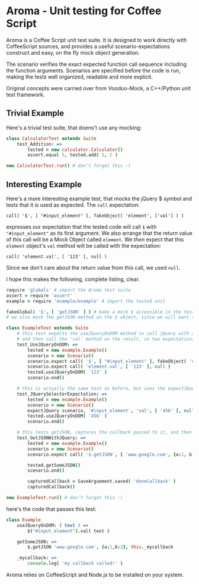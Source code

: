 # Aroma - Unit testing for Coffee Script

Aroma is a Coffee Script unit test suite. It is designed to work directly with CoffeeScript sources, and provides a useful scenario-expectations construct and easy, on the fly mock object generation.

The scenario verifies the exact expected function call sequence including the function arguments. Scenarios are specified before the code is run, making the tests well organized, readable and more explicit. 

Original concepts were carried over from Voodoo-Mock, a C++/Python unit test framework.

## Trivial Example
Here's a trivial test suite, that doens't use any mocking:


```coffeescript
class CalculatorTest extends Suite
	test_Addition: =>
		tested = new calculator.Calculator()
		assert.equal 5, tested.add( 3, 2 )

new CalculatorTest.run() # don't forget this :)
```

## Interesting Example
Here's a more interesting example test, that mocks the jQuery $ symbol and tests that it is used as expected. 
The `call` expectation: 

	call( '$', [ "#input_element" ], fakeObject( 'element', ['val'] ) )

expresses our expectation that the tested code will call `$` with `"#input_element"` as its first argument. We also arrange that
the return value of this call will be a Mock Object called `element`.
We *then* expect that this `element` object's `val` method will be called with the expectation:

	call( 'element.val', [ '123' ], null )

Since we don't care about the return value from this call, we used `null`.
	

I hope this makes the following, complete listing, clear.


```coffeescript
require 'globals' # import the Aroma test suite
assert = require 'assert'
example = require 'example/example' # import the tested unit

fakeGlobal( '$', [ 'getJSON' ] ) # make a mock $ accessible in the tested unit 
# we also mock the getJSON method on the $ object, since we will want to use it later for expectations

class ExampleTest extends Suite
	# this test expects the useJQueryOnDOM method to call jQuery with a selector, 
	# and then call the 'val' method on the result, so two expectations overall.
	test_UseJQueryOnDOM: =>
		tested = new example.Example()
		scenario = new Scenario()
		scenario.expect call( '$', [ "#input_element" ], fakeObject( 'element', ['val'] ) )
		scenario.expect call( 'element.val', [ '123' ], null )
		tested.useJQueryOnDOM( '123' )
		scenario.end()

	# this is actually the same test as before, but uses the expectJQuery shorthand
	test_JQuerySelectorExpectation: =>
		tested = new example.Example()
		scenario = new Scenario()
		expectJQuery scenario, '#input_element', 'val', [ '456' ], null
		tested.useJQueryOnDOM( '456' )
		scenario.end()

	# this tests getJSON, captures the callback passed to it, and then calls it
	test_GetJSONWithJQuery: =>
		tested = new example.Example()
		scenario = new Scenario()
		scenario.expect call( '$.getJSON', [ 'www.google.com', {a:1, b:2}, new SaveArguement( 'doneCallback' ) ], null )

		tested.getSomeJSON()
		scenario.end()

		capturedCallback = SaveArguement.saved( 'doneCallback' )
		capturedCallback()

new ExampleTest.run() # don't forget this :)
```

here's the code that passes this test:
```coffeescript
class Example
	useJQueryOnDOM: ( text ) =>
		$("#input_element").val( text )

	getSomeJSON: =>
		$.getJSON 'www.google.com', {a:1,b:2}, this._mycallback

	_mycallback: =>
		console.log( 'my callback called!' )
```

Aroma relies on CoffeeScript and Node.js to be installed on your system.
